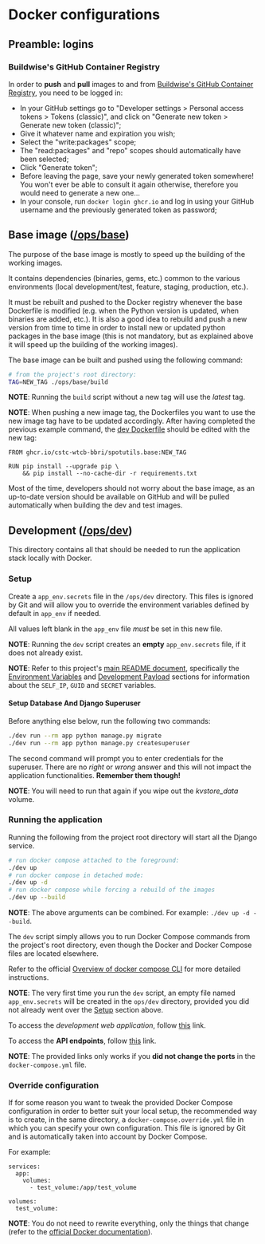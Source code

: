 # Docker configurations

## Preamble: logins

### Buildwise's GitHub Container Registry

In order to **push** and **pull** images to and from [Buildwise's GitHub Container Registry](https://github.com/orgs/CSTC-WTCB-BBRI/packages), you need to be logged in:

* In your GitHub settings go to "Developer settings > Personal access tokens > Tokens (classic)", and click on "Generate new token > Generate new token (classic)";
* Give it whatever name and expiration you wish;
* Select the "write:packages" scope;
* The "read:packages" and "repo" scopes should automatically have been selected;
* Click "Generate token";
* Before leaving the page, save your newly generated token somewhere! You won't ever be able to consult it again otherwise, therefore you would need to generate a new one...
* In your console, run `docker login ghcr.io` and log in using your GitHub username and the previously generated token as password;

## Base image ([/ops/base](./base))

The purpose of the base image is mostly to speed up the building of the working images.

It contains dependencies (binaries, gems, etc.) common to the various environments (local development/test, feature, staging, production, etc.).

It must be rebuilt and pushed to the Docker registry whenever the base Dockerfile is modified (e.g. when the Python version is updated, when binaries are added, etc.). It is also a good idea to rebuild and push a new version from time to time in order to install new or updated python packages in the base image (this is not mandatory, but as explained above it will speed up the building of the working images).

The base image can be built and pushed using the following command:

```bash
# from the project's root directory:
TAG=NEW_TAG ./ops/base/build
```

**NOTE**: Running the `build` script without a new tag will use the *latest* tag.

**NOTE**: When pushing a new image tag, the Dockerfiles you want to use the new image tag have to be updated accordingly. After having completed the previous example command, the [dev Dockerfile](./dev/Dockerfile) should be edited with the new tag:

```docker
FROM ghcr.io/cstc-wtcb-bbri/spotutils.base:NEW_TAG

RUN pip install --upgrade pip \
    && pip install --no-cache-dir -r requirements.txt
```

Most of the time, developers should not worry about the base image, as an up-to-date version should be available on GitHub and will be pulled automatically when building the dev and test images.

## Development ([/ops/dev](./dev))

This directory contains all that should be needed to run the application stack locally with Docker.

### Setup

Create a `app_env.secrets` file in the `/ops/dev` directory. This files is ignored by Git and will allow you to override
the environment variables defined by default in `app_env` if needed.

All values left blank in the `app_env` file *must* be set in this new file.

**NOTE**: Running the `dev` script creates an **empty** `app_env.secrets` file, if it does not already exist.

**NOTE**: Refer to this project's [main README document](../README.md), specifically the [Environment Variables](../README.md#environment-variables) and [Development Payload](../README.md#development-payload) sections for information about the `SELF_IP`, `GUID` and `SECRET` variables.

#### Setup Database And Django Superuser

Before anything else below, run the following two commands:
```bash
./dev run --rm app python manage.py migrate
./dev run --rm app python manage.py createsuperuser
```

The second command will prompt you to enter credentials for the superuser. There are no *right* or *wrong* answer and this will not impact the application functionalities. **Remember them though!**

**NOTE**: You will need to run that again if you wipe out the *kvstore_data* volume.

### Running the application

Running the following from the project root directory will start all the Django service.

```bash
# run docker compose attached to the foreground:
./dev up
# run docker compose in detached mode:
./dev up -d
# run docker compose while forcing a rebuild of the images
./dev up --build
```

**NOTE**: The above arguments can be combined. For example: `./dev up -d --build`.

The `dev` script simply allows you to run Docker Compose commands from the project's root directory, even though the Docker and Docker Compose files are located elsewhere. 

Refer to the official [Overview of docker compose CLI](https://docs.docker.com/compose/reference/) for more detailed instructions.

**NOTE**: The very first time you run the `dev` script, an empty file named `app_env.secrets` will be created in
the `ops/dev` directory, provided you did not already went over the [Setup](#setup) section above.

To access the *development web application*, follow [this](http://127.0.0.1:8000) link.

To access the **API endpoints**, follow [this](http://127.0.0.1:8000/api/) link.

**NOTE**: The provided links only works if you **did not change the ports** in the `docker-compose.yml` file.

### Override configuration

If for some reason you want to tweak the provided Docker Compose configuration in order to better suit your local setup, the recommended way is to create, in the same directory, a `docker-compose.override.yml` file in which you can specify your own configuration. This file is ignored by Git and is automatically taken into account by Docker Compose. 

For example:

```docker
services:
  app:
    volumes:
      - test_volume:/app/test_volume

volumes:
  test_volume:
```

**NOTE**: You do not need to rewrite everything, only the things that change (refer to the [official Docker documentation](https://docs.docker.com/compose/extends/#understanding-multiple-compose-files)).
